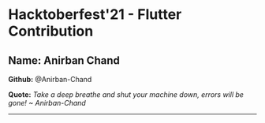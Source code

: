 # Hacktoberfest'21 - Flutter Contribution

## Name: Anirban Chand

**Github:** @Anirban-Chand

**Quote:** *Take a deep breathe and shut your machine down, errors will be gone! ~ Anirban-Chand*

---